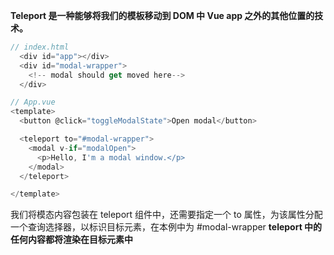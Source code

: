 **Teleport 是一种能够将我们的模板移动到 DOM 中 Vue app 之外的其他位置的技术。**

```js
// index.html
  <div id="app"></div>
  <div id="modal-wrapper">
    <!-- modal should get moved here-->
  </div>
```

```js
// App.vue
<template>
  <button @click="toggleModalState">Open modal</button>

  <teleport to="#modal-wrapper">
    <modal v-if="modalOpen">
      <p>Hello, I'm a modal window.</p>
    </modal>
  </teleport>

</template>

```

我们将模态内容包装在 teleport 组件中，还需要指定一个 to 属性，为该属性分配一个查询选择器，以标识目标元素，在本例中为 #modal-wrapper
**teleport 中的任何内容都将渲染在目标元素中**